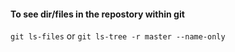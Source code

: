 #### To see dir/files in the repostory within git
```git ls-files```
or 
```git ls-tree -r master --name-only```
